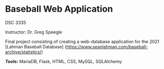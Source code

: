 # Baseball Web Application

DSC 3335 

Instructor: Dr. Greg Speegle

Final project consisting of creating a web-database application for the 2021 [Lahman Baseball Database] (https://www.seanlahman.com/baseball-archive/statistics/)

***Tools:*** MariaDB, Flask, HTML, CSS, MySQL, SQLAlchemy
